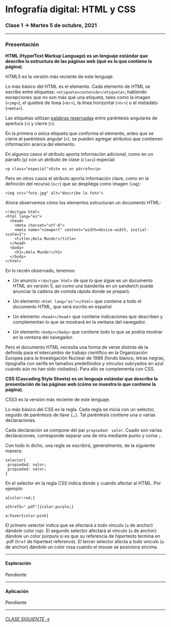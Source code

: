 # Infografía digital: HTML y CSS

### Clase 1 → Martes 5 de octubre, 2021

- - - - - - - 

### Presentación
 
**HTML (HyperText Markup Language) es un lenguaje estándar que describe la estructura de las páginas web (qué es lo que contiene la página)**. 

HTML5 es la versión más reciente de este lenguaje. 

Lo más básico del HTML es el elemento. Cada elemento de HTML se escribe entre etiquetas: `<etiqueta>contenido</etiqueta>`; habiendo excepciones que no son más que una etiqueta, tales como la imagen (`<img>`), el quiebre de línea (`<br>`), la línea horizontal (`<hr>`) o el metadato (`<meta>`). 

Las etiquetas utilizan [palabras reservadas](http://html5doctor.com/element-index/) entre paréntesis angulares de apertura (`<`) y cierre (`>`).

En la primera o única etiqueta que conforma el elemento, antes que se cierre el paréntesis angular (`>`), se pueden agregar atributos que contienen información  acerca del elemento. 

En algunos casos el atributo aporta información adicional, como en un párrafo (`p`) con un atributo de clase (`class`) especial:

```
<p class="especial">Este es un párrafo</p>
```

Pero en otros casos el atributo aporta información clave, como en la definción del recurso (`scr`) que se despliega como imagen (`img`):

```
<img src="foto.jpg" alt="describe la foto">
```

Ahora observemos cómo los elementos estructuran un documento HTML:

```
<!doctype html>
<html lang="es">
  <head>
    <meta charset="utf-8">
    <meta name="viewport" content="width=device-width, initial-scale=1">
    <title>¡Hola Mundo!</title>
  </head>
  <body>
    <h1>¡Hola Mundo!</h1>
  </body>
</html>
```

En lo recién observado, tenemos:

- Un anuncio `<!doctype html>` de que lo que sigue es un documento HTML en versión 5, así como una banderita en un sandwich puede anunciar la cadena de comida rápida donde se preparó.

- Un elemento `<html lang="es"></html>` que contiene a todo el documento HTML, que será escrito en español

- Un elemento `<head></head`> que contiene indicaciones que describen y complementan lo que se mostrará en la ventana del navegador.

- Un elemento `<body></body>` que contiene todo lo que se podría mostrar en la ventana del navegador.

Pero el documento HTML necesita una forma de verse distinta de la definida para el intercambio de trabajo científico en la Organización Europea para la Investigación Nuclear de 1989 (fondo blanco, letras negras, tipografía con serifa en tamaños predefinidos y vínculos subryados en azul cuando aún no han sido visitados). Para ello se complementa con CSS.

**CSS (Cascading Style Sheets) es un lenguaje estándar que describe la presentación de las páginas web (cómo se muestra lo que contiene la página).**

CSS3 es la versión más reciente de este lenguaje. 

Lo más básico del CSS es la regla. Cada regla se inicia con un selector, seguido de paréntesis de llave `{…}`. Tal paréntesis contiene una o varias declaraciones. 

Cada declaración se compone del par `propiedad: valor`. Cuado son varias declaraciones, corresponde separar una de otra mediante punto y coma `;`. 

Con todo lo dicho, una regla se escribirá, generalmente, de la siguiente manera: 

```
selector{ 
 propiedad: valor;
 propiedad: valor;
}
```

En el selector en la regla CSS indica dónde y cuándo afectar al HTML. Por ejemplo: 

```
a{color:red;}

a[href$=".pdf"]{color:purple;}

a:hover{color:pink}
```

El primero selector indica que se afectará a todo vínculo (`a` de anchor) dándole color rojo. El segundo selector afectará al vínculo (`a` de anchor) dándole un color púrpura si es que su referencia de hipertexto termina en .pdf (`href` de hipertext reference). El tercer selector afecta a todo vínculo (`a` de anchor) dándole un color rosa cuando el mouse se posiciona encima. 

- - - - - - - 

#### Exploración

Pendiente

- - - - - - - 

#### Aplicación

Pendiente

- - - - - - - 

###### [CLASE SIGUIENTE →](https://github.com/profesorfaco/infografia/tree/main/clase-2) 
